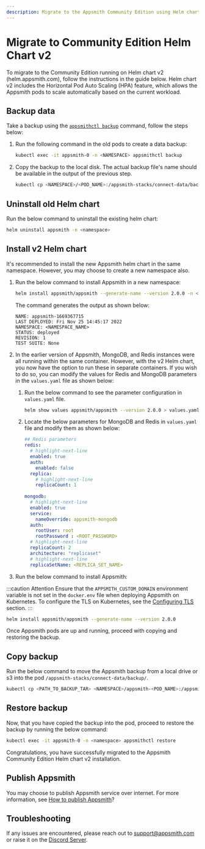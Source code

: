 ```yaml
---
description: Migrate to the Appsmith Community Edition using Helm chart v2.
---
```


# Migrate to Community Edition Helm Chart v2
To migrate to the Community Edition running on Helm chart v2 (helm.appsmith.com), follow the instructions in the guide below. Helm chart v2 includes the Horizontal Pod Auto Scaling (HPA) feature, which allows the Appsmith pods to scale automatically based on the current workload.

## Backup data
Take a backup using the [`appsmithctl backup`](/getting-started/setup/instance-management/appsmithctl#backup) command, follow the steps below:

1. Run the following command in the old pods to create a data backup:

   ```bash
   kubectl exec -it appsmith-0 -n <NAMESPACE> appsmithctl backup
   ```

2. Copy the backup to the local disk. The actual backup file's name should be available in the output of the previous step.

   ```bash
   kubectl cp <NAMESPACE>/<POD_NAME>:/appsmith-stacks/connect-data/backup/<APPSMITH_BACKUP_GENERATED_NAME>.tar.gz <APPSMITH_BACKUP_GENERATED_NAME>.tar.gz
   ```

## Uninstall old Helm chart

Run the below command to uninstall the existing helm chart:

```bash
helm uninstall appsmith -n <namespace>
```

## Install v2 Helm chart
It's recommended to install the new Appsmith helm chart in the same namespace. However, you may choose to create a new namespace also. 

1. Run the below command to install Appsmith in a new namespace:

   ```bash
   helm install appsmith/appsmith --generate-name --version 2.0.0 -n <NAMESPACE_NAME> --create-namespace
   ```

   The command generates the output as shown below:

   ```text
   NAME: appsmith-1669367715
   LAST DEPLOYED: Fri Nov 25 14:45:17 2022
   NAMESPACE: <NAMESPACE_NAME>
   STATUS: deployed
   REVISION: 1
   TEST SUITE: None
   ```

2. In the earlier version of Appsmith, MongoDB, and Redis instances were all running within the same container. However, with the v2 Helm chart, you now have the option to run these in separate containers. If you wish to do so, you can modify the values for Redis and MongoDB parameters in the `values.yaml` file as shown below:

   1. Run the below command to see the parameter configuration in `values.yaml` file.

      ```bash
      helm show values appsmith/appsmith --version 2.0.0 > values.yaml
      ```

   2. Locate the below parameters for MongoDB and Redis in `values.yaml` file and modify them as shown below:

      ```yaml
      ## Redis parameters
      redis:
        # highlight-next-line
        enabled: true
        auth:
          enabled: false
        replica:
          # highlight-next-line
          replicaCount: 1
    
      mongodb:
        # highlight-next-line
        enabled: true
        service:
          nameOverride: appsmith-mongodb
        auth:
          rootUser: root
          rootPassword : <ROOT_PASSWORD>
        # highlight-next-line  
        replicaCount: 2
        architecture: "replicaset"
        # highlight-next-line  
        replicaSetName: <REPLICA_SET_NAME>
      ```

3. Run the below command to install Appsmith:

 :::caution Attention
   Ensure that the `APPSMITH_CUSTOM_DOMAIN` environment variable is not set in the `docker.env` file when deploying Appsmith on Kubernetes. To configure the TLS on Kubernetes, see the [Configuring TLS](/getting-started/setup/installation-guides/kubernetes#configure-tls) section.
 :::

   ```bash
   helm install appsmith/appsmith --generate-name --version 2.0.0 
   ```

Once Appsmith pods are up and running, proceed with copying and restoring the backup.

## Copy backup

Run the below command to move the Appsmith backup from a local drive or s3 into the pod `/appsmith-stacks/connect-data/backup/`.

```bash
kubectl cp <PATH_TO_BACKUP_TAR> <NAMESPACE>/appsmith-<POD_NAME>:/appsmith-stacks/connect-data/backup/ 
```

## Restore backup
Now, that you have copied the backup into the pod, proceed to restore the backup by running the below command:

```bash
kubectl exec -it appsmith-0 -n <namespace> appsmithctl restore
```

Congratulations, you have successfully migrated to the Appsmith Community Edition Helm chart v2 installation.

## Publish Appsmith
You may choose to publish Appsmith service over internet. For more information, see [How to publish Appsmith](/getting-started/setup/installation-guides/kubernetes#publish-appsmith)?

## Troubleshooting
If any issues are encountered, please reach out to [support@appsmith.com](mailto:support@appsmith.com) or raise it on the [Discord Server](https://discord.com/invite/rBTTVJp).
